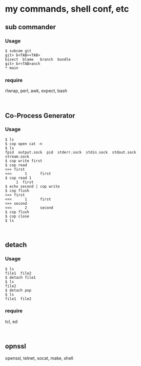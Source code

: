 # my commands, shell conf, etc

## sub commander

### Usage
```
$ subcom git
git> b<TAB><TAB>
bisect  blame   branch  bundle
git> br<TAB>anch
* main
```

### require
rlwrap, perl, awk, expect, bash

<br>

## Co-Process Generator

### Usage
```
$ ls
$ cop open cat -n
$ ls
fpid  output.sock  pid  stderr.sock  stdin.sock  stdout.sock  stream.sock
$ cop write first
$ cop read
>>> first
<<<      1      first
$ cop read 1
     1  first
$ echo second | cop write
$ cop flush
>>> first
<<<      1      first
>>> second
<<<      2      second
$ cop flush
$ cop close
$ ls
```

<br>

## detach

### Usage
```
$ ls
file1  file2
$ detach file1
$ ls
file2
$ detach pop
$ ls
file1  file2
```

### require
tcl, ed

<br>

## opnssl
openssl, telnet, socat, make, shell

